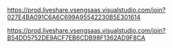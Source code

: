 

https://prod.liveshare.vsengsaas.visualstudio.com/join?027E4BA091C6A6C699A95542230B5E301614


https://prod.liveshare.vsengsaas.visualstudio.com/join?B54DD5752DE9ACF7EB6CDB98F1362AD9F8CA
